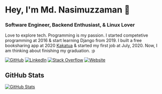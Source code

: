# Hey, I'm Md. Nasimuzzaman 👋

### Software Engineer, Backend Enthusiast, & Linux Lover

Love to explore tech. Programming is my passion. I started competetive programming at 2016 & start learning Django from 2019. I built a free booksharing app at 2020
 [Kakatua](https://kakatua.tech) & started my first job at July, 2020. Now, I am thinking about finishing my graduation. :p

[![GitHub](https://img.shields.io/badge/GitHub-nasimuzzaman--nasim-black)](https://github.com/nasimuzzaman-nasim)
[![LinkedIn](https://img.shields.io/badge/LinkedIn-nasimuzzaman--nasim-blue)](https://www.linkedin.com/in/nasimuzzaman-nasim/)
[![Stack Overflow](https://img.shields.io/badge/Stack Overflow-nasimuzzaman--nasim-orange)](https://stackoverflow.com/users/10116285/nasimuzzaman-nasim)
[![Website](https://img.shields.io/badge/Website-nasimuzzaman.me-green)](https://nasimuzzaman.me)

<!-- [![Blog](https://img.shields.io/badge/Blog-blog.justinpaulhammond.com-yellowgreen)](https://blog.justinpaulhammond.com) -->

## GitHub Stats

[![GitHub Stats](https://github-readme-stats.vercel.app/api?username=nasimuzzaman-nasim&&show_icons=true)](https://nasimuzzaman.me)
